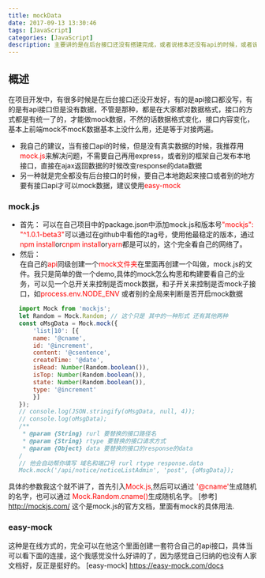 ```yaml
---
title: mockData
date: 2017-09-13 13:30:46
tags: [JavaScript]
categories: [JavaScript]
description: 主要讲的是在后台接口还没有搭建完成，或者说根本还没有api的时候，或者说有api但是没数据的时候，前端怎么模拟数据，我这里只给一个小的demo，真正要构建一套还是要根据业务来
---
```

## 概述
 在项目开发中，有很多时候是在后台接口还没开发好，有的是api接口都没写，有的是有api接口但是没有数据，不管是那种，都是在大家都对数据格式，接口的方式都是有统一了的，才能做mock数据，不然的话数据格式变化，接口内容变化，基本上前端mock不mocK数据基本上没什么用，还是等于对接两遍。
 - 我自己的建议，当有接口api的时候，但是没有真实数据的时候，我推荐用<font color="red">mock.js</font>来解决问题，不需要自己再用express，或者别的框架自己发布本地接口，直接在ajax返回数据的时候改变response的data数据
 - 另一种就是完全都没有后台接口的时候，要自己本地跑起来接口或者别的地方要有接口api才可以mock数据，建议使用<font color="red">easy-mock</font>

### mock.js
- 首先： 
 可以在自己项目中的package.json中添加mock.js和版本号<font color="red">"mockjs": "^1.0.1-beta3"</font>可以通过在github中看他的tag号，使用他最稳定的版本，通过<font color="red">npm install</font>or<font color="red">cnpm install</font>or<font color="red">yarn</font>都是可以的，这个完全看自己的网络了。
- 然后：  
 在自己的<font color="red">api</font>同级创建一个<font color="red">mock文件夹</font>在里面再创建一个叫做，mock.js的文件。我只是简单的做一个demo,具体的mock怎么构思和构建要看自己的业务，可以见一个总开关来控制是否mock数据，和子开关来控制是否mock子接口，如<font color="red">process.env.NODE_ENV</font> 或者别的全局来判断是否开启mock数据 
 ```javascript
    import Mock from 'mockjs';
    let Random = Mock.Random; // 这个只是 其中的一种形式 还有其他两种
    const oMsgData = Mock.mock({
        'list|10': [{
        name: '@cname',
        id: '@increment',
        content: '@csentence',
        createTime: '@date',
        isRead: Number(Random.boolean()),
        isTop: Number(Random.boolean()),
        state: Number(Random.boolean()),
        type: '@increment'
        }]
    });
    // console.log(JSON.stringify(oMsgData, null, 4));
    // console.log(oMsgData);
    /**
     * @param {String} rurl 要替换的接口路径名
     * @param {String} rtype 要替换的接口请求方式
     * @param {Object} data 要替换的接口的response的data
    /
    // 他会自动帮你填写 域名和端口号 rurl rtype response.data
    Mock.mock('/api/notice/noticeListAdmin', 'post', {oMsgData});
 ```
具体的参数我这个就不讲了，首先引入<font color="red">Mock.js</font>,然后可以通过<font color="red"> '@cname'</font>生成随机的名字，也可以通过<font color="red"> Mock.Random.cname()</font>生成随机名字。
[参考] <http://mockjs.com/> 这个是mock.js的官方文档，里面有mock的具体用法.
### easy-mock
这种是在线方式的，完全可以在他这个里面创建一套符合自己的api接口，具体当可以看下面的连接，这个我感觉没什么好讲的了，因为感觉自己归纳的也没有人家文档好，反正是挺好的。
[easy-mock] <https://easy-mock.com/docs>